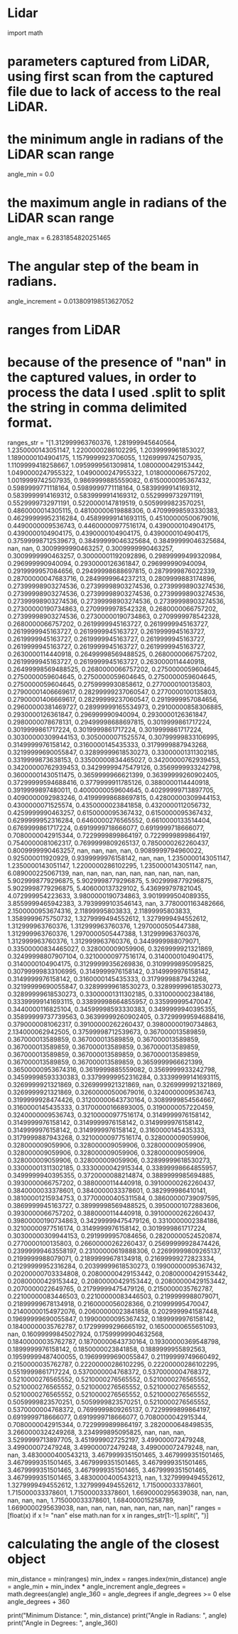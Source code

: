 # Lidar
import math

# parameters captured from LiDAR, using first scan from the captured file due to lack of access to the real LiDAR. 
# the minimum angle in radians of the LiDAR scan range
angle_min = 0.0
# the maximum angle in radians of the LiDAR scan range
angle_max = 6.2831854820251465
# The angular step of the beam in radians.
angle_increment = 0.013809198513627052

# ranges from LiDAR
# because of the presence of "nan" in the captured values, in order to process the data I used .split to split the string in comma delimited format. 
ranges_str = "[1.312999963760376, 1.281999945640564, 1.2350000143051147, 1.2200000286102295, 1.2039999961853027, 1.1890000104904175, 1.1579999923706055, 1.1269999742507935, 1.1109999418258667, 1.0959999561309814, 1.0800000429153442, 1.0490000247955322, 1.0490000247955322, 1.0180000066757202, 1.0019999742507935, 0.9869999885559082, 0.6150000095367432, 0.5989999771118164, 0.5989999771118164, 0.5839999914169312, 0.5839999914169312, 0.5839999914169312, 0.5529999732971191, 0.5529999732971191, 0.5220000147819519, 0.5059999823570251, 0.4860000014305115, 0.48100000619888306, 0.47099998593330383, 0.46299999952316284, 0.45899999141693115, 0.45100000500679016, 0.4490000009536743, 0.44600000977516174, 0.4390000104904175, 0.4390000104904175, 0.4390000104904175, 0.4390000104904175, 0.37599998712539673, 0.38499999046325684, 0.38499999046325684, nan, nan, 0.3009999990463257, 0.3009999990463257, 0.3009999990463257, 0.30000001192092896, 0.29899999499320984, 0.296999990940094, 0.2930000126361847, 0.296999990940094, 0.2919999957084656, 0.29499998688697815, 0.2879999876022339, 0.28700000047683716, 0.2849999964237213, 0.2809999883174896, 0.27399998903274536, 0.27399998903274536, 0.27399998903274536, 0.27399998903274536, 0.27399998903274536, 0.27399998903274536, 0.27399998903274536, 0.27399998903274536, 0.27399998903274536, 0.27300000190734863, 0.2709999978542328, 0.2680000066757202, 0.27399998903274536, 0.27300000190734863, 0.2709999978542328, 0.2680000066757202, 0.2619999945163727, 0.2619999945163727, 0.2619999945163727, 0.2619999945163727, 0.2619999945163727, 0.2619999945163727, 0.2619999945163727, 0.2619999945163727, 0.2619999945163727, 0.2619999945163727, 0.2619999945163727, 0.2630000114440918, 0.26499998569488525, 0.2680000066757202, 0.2619999945163727, 0.2619999945163727, 0.2630000114440918, 0.26499998569488525, 0.2680000066757202, 0.2750000059604645, 0.2750000059604645, 0.2750000059604645, 0.2750000059604645, 0.2750000059604645, 0.2759999930858612, 0.2770000100135803, 0.27900001406669617, 0.28299999237060547, 0.2770000100135803, 0.27900001406669617, 0.28299999237060547, 0.2919999957084656, 0.29600000381469727, 0.28999999165534973, 0.29100000858306885, 0.2930000126361847, 0.296999990940094, 0.2930000126361847, 0.2980000078678131, 0.29499998688697815, 0.3019999861717224, 0.3019999861717224, 0.3019999861717224, 0.3019999861717224, 0.30300000309944153, 0.3050000071525574, 0.30799999833106995, 0.3149999976158142, 0.3160000145435333, 0.3179999887943268, 0.32199999690055847, 0.32899999618530273, 0.33000001311302185, 0.3319999873638153, 0.33500000834465027, 0.34200000762939453, 0.34200000762939453, 0.34299999475479126, 0.3569999933242798, 0.36000001430511475, 0.3659999966621399, 0.36399999260902405, 0.37299999594688416, 0.3779999911785126, 0.3880000114440918, 0.3919999897480011, 0.4000000059604645, 0.40299999713897705, 0.4090000092983246, 0.41999998688697815, 0.42800000309944153, 0.4300000071525574, 0.4350000023841858, 0.4320000112056732, 0.4259999990463257, 0.6150000095367432, 0.6150000095367432, 0.6299999952316284, 0.6460000276565552, 0.6610000133514404, 0.6769999861717224, 0.6919999718666077, 0.6919999718666077, 0.7080000042915344, 0.7229999899864197, 0.7229999899864197, 0.7540000081062317, 0.7699999809265137, 0.7850000262260437, 0.8009999990463257, nan, nan, nan, nan, 0.9089999794960022, 0.925000011920929, 0.9399999976158142, nan, nan, 1.2350000143051147, 1.2350000143051147, 1.2200000286102295, 1.2350000143051147, nan, 6.089000225067139, nan, nan, nan, nan, nan, nan, nan, nan, nan, 5.9029998779296875, 5.9029998779296875, 5.9029998779296875, 5.9029998779296875, 5.406000137329102, 5.436999797821045, 4.072999954223633, 3.9800000190734863, 3.9019999504089355, 3.8559999465942383, 3.7939999103546143, nan, 3.7780001163482666, 2.1500000953674316, 2.11899995803833, 2.11899995803833, 1.3589999675750732, 1.3279999494552612, 1.3279999494552612, 1.312999963760376, 1.312999963760376, 1.2970000505447388, 1.312999963760376, 1.2970000505447388, 1.312999963760376, 1.312999963760376, 1.312999963760376, 0.3449999988079071, 0.33500000834465027, 0.328000009059906, 0.3269999921321869, 0.32499998807907104, 0.32100000977516174, 0.3140000104904175, 0.3140000104904175, 0.31299999356269836, 0.3109999895095825, 0.30799999833106995, 0.3149999976158142, 0.3149999976158142, 0.3149999976158142, 0.3160000145435333, 0.3179999887943268, 0.32199999690055847, 0.32899999618530273, 0.32899999618530273, 0.32899999618530273, 0.33000001311302185, 0.3310000002384186, 0.33399999141693115, 0.33899998664855957, 0.335999995470047, 0.3440000116825104, 0.34599998593330383, 0.3499999940395355, 0.35899999737739563, 0.36399999260902405, 0.37299999594688416, 0.3790000081062317, 0.39100000262260437, 0.39800000190734863, 2.134000062942505, 0.37599998712539673, 0.367000013589859, 0.367000013589859, 0.367000013589859, 0.367000013589859, 0.367000013589859, 0.367000013589859, 0.367000013589859, 0.367000013589859, 0.367000013589859, 0.367000013589859, 0.367000013589859, 0.367000013589859, 0.3659999966621399, 0.36500000953674316, 0.3619999885559082, 0.3569999933242798, 0.34599998593330383, 0.33799999952316284, 0.33399999141693115, 0.3269999921321869, 0.3269999921321869, nan, 0.3269999921321869, 0.3269999921321869, 0.32600000500679016, 0.3240000009536743, 0.3199999928474426, 0.31200000643730164, 0.3089999854564667, 0.3160000145435333, 0.31700000166893005, 0.3190000057220459, 0.3240000009536743, 0.32100000977516174, 0.3149999976158142, 0.3149999976158142, 0.3149999976158142, 0.3149999976158142, 0.3149999976158142, 0.3149999976158142, 0.3160000145435333, 0.3179999887943268, 0.32100000977516174, 0.328000009059906, 0.328000009059906, 0.328000009059906, 0.328000009059906, 0.328000009059906, 0.328000009059906, 0.328000009059906, 0.328000009059906, 0.328000009059906, 0.32899999618530273, 0.33000001311302185, 0.3330000042915344, 0.33899998664855957, 0.3499999940395355, 0.3720000088214874, 0.3889999985694885, 0.3930000066757202, 0.3880000114440918, 0.39100000262260437, 0.3840000033378601, 0.3840000033378601, 0.382999986410141, 0.38100001215934753, 0.37700000405311584, 0.38600000739097595, 0.3869999945163727, 0.38999998569488525, 0.39500001072883606, 0.3930000066757202, 0.3880000114440918, 0.39100000262260437, 0.39800000190734863, 0.34299999475479126, 0.3310000002384186, 0.32100000977516174, 0.3149999976158142, 0.3019999861717224, 0.30300000309944153, 0.2919999957084656, 0.28200000524520874, 0.2770000100135803, 0.26600000262260437, 0.25699999928474426, 0.23999999463558197, 0.23100000619888306, 0.22699999809265137, 0.2199999988079071, 0.21899999678134918, 0.21699999272823334, 0.21299999952316284, 0.20399999618530273, 0.19900000095367432, 0.20200000703334808, 0.20800000429153442, 0.20800000429153442, 0.20800000429153442, 0.20800000429153442, 0.20800000429153442, 0.2070000022649765, 0.21799999475479126, 0.2150000035762787, 0.22100000083446503, 0.22100000083446503, 0.2199999988079071, 0.21899999678134918, 0.2160000056028366, 0.210999995470047, 0.21400000154972076, 0.20600000023841858, 0.2029999941587448, 0.19699999690055847, 0.19900000095367432, 0.1899999976158142, 0.18400000035762787, 0.17299999296665192, 0.16500000655651093, nan, 0.16099999845027924, 0.17599999904632568, 0.18400000035762787, 0.18700000643730164, 0.19300000369548798, 0.1899999976158142, 0.1850000023841858, 0.1889999955892563, 0.19599999487400055, 0.19699999690055847, 0.21199999749660492, 0.2150000035762787, 0.22200000286102295, 0.22200000286102295, 0.5519999861717224, 0.5370000004768372, 0.5370000004768372, 0.5210000276565552, 0.5210000276565552, 0.5210000276565552, 0.5210000276565552, 0.5210000276565552, 0.5210000276565552, 0.5210000276565552, 0.5210000276565552, 0.5210000276565552, 0.5059999823570251, 0.5059999823570251, 0.5210000276565552, 0.5370000004768372, 0.7699999809265137, 0.7229999899864197, 0.6919999718666077, 0.6919999718666077, 0.7080000042915344, 0.7080000042915344, 0.7229999899864197, 3.2820000648498535, 3.2660000324249268, 3.234999895095825, nan, nan, nan, 3.5299999713897705, 3.4519999027252197, 3.499000072479248, 3.499000072479248, 3.499000072479248, 3.499000072479248, nan, nan, 3.4830000400543213, 3.4679999351501465, 3.4679999351501465, 3.4679999351501465, 3.4679999351501465, 3.4679999351501465, 3.4679999351501465, 3.4679999351501465, 3.4679999351501465, 3.4679999351501465, 3.4830000400543213, nan, 1.3279999494552612, 1.3279999494552612, 1.3279999494552612, 1.715000033378601, 1.715000033378601, 1.715000033378601, 1.6690000295639038, nan, nan, nan, nan, nan, 1.715000033378601, 1.684000015258789, 1.6690000295639038, nan, nan, nan, nan, nan, nan, nan, nan]"
ranges = [float(x) if x != "nan" else math.nan for x in ranges_str[1:-1].split(", ")]

# calculating the angle of the closest object
min_distance = min(ranges)
min_index = ranges.index(min_distance)
angle = angle_min + min_index * angle_increment
angle_degrees = math.degrees(angle)
angle_360 = angle_degrees if angle_degrees >= 0 else angle_degrees + 360

print("Minimum Distance: ", min_distance)
print("Angle in Radians: ", angle)
print("Angle in Degrees: ", angle_360)
